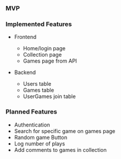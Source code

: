 ### MVP

### Implemented Features
* Frontend
  * Home/login page
  * Collection page
  * Games page from API

* Backend
  * Users table
  * Games table
  * UserGames join table

### Planned Features
* Authentication
* Search for specific game on games page
* Random game Button
* Log number of plays
* Add comments to games in collection
